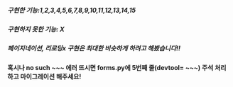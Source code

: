 ##### 구현한 기능:1,2,3,4,5,6,7,8,9,10,11,12,13,14,15

##### 구현하지 못한 기능: X

##### 페이지네이션, 리로딩x 구현은 최대한 비슷하게 하려고 해봤습니다!!

#### 혹시나 no such ~~~ 에러 뜨시면 forms.py에 5번째 줄(devtool= ~~~) 주석 처리하고 마이그레이션 해주세요!
